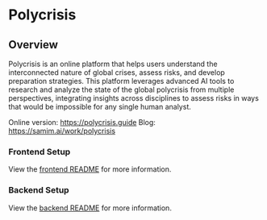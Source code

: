 # Polycrisis

## Overview

Polycrisis is an online platform that helps users understand the interconnected nature of global crises, assess risks, and develop preparation strategies. This platform leverages advanced AI tools to research and analyze the state of the global polycrisis from multiple perspectives, integrating insights across disciplines to assess risks in ways that would be impossible for any single human analyst.

Online version: https://polycrisis.guide
Blog: https://samim.ai/work/polycrisis

### Frontend Setup

View the [frontend README](frontend/README.md) for more information.

### Backend Setup

View the [backend README](backend/README.md) for more information.
